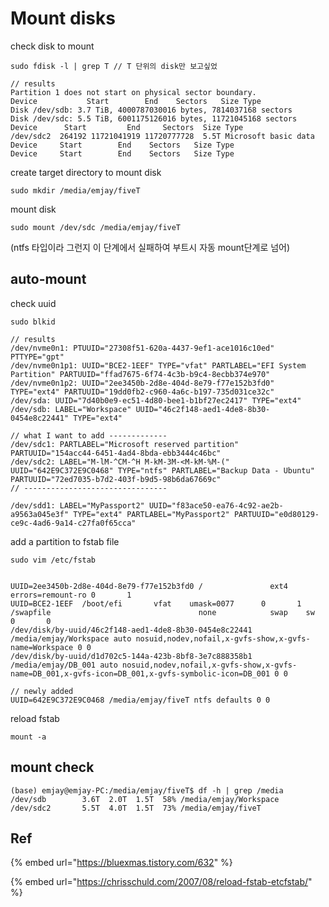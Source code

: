 # Mount disks



check disk to mount

```text
sudo fdisk -l | grep T // T 단위의 disk만 보고싶었

// results
Partition 1 does not start on physical sector boundary.
Device           Start        End    Sectors   Size Type
Disk /dev/sdb: 3.7 TiB, 4000787030016 bytes, 7814037168 sectors
Disk /dev/sdc: 5.5 TiB, 6001175126016 bytes, 11721045168 sectors
Device      Start         End     Sectors  Size Type
/dev/sdc2  264192 11721041919 11720777728  5.5T Microsoft basic data
Device     Start        End    Sectors   Size Type
Device     Start        End    Sectors   Size Type

```



create target directory to mount disk

```text
sudo mkdir /media/emjay/fiveT
```



mount disk

```text
sudo mount /dev/sdc /media/emjay/fiveT
```

\(ntfs 타입이라 그런지 이 단계에서 실패하여 부트시 자동 mount단계로 넘어\)



## auto-mount 

check uuid

```text
sudo blkid

// results
/dev/nvme0n1: PTUUID="27308f51-620a-4437-9ef1-ace1016c10ed" PTTYPE="gpt"
/dev/nvme0n1p1: UUID="BCE2-1EEF" TYPE="vfat" PARTLABEL="EFI System Partition" PARTUUID="ffad7675-6f74-4c3b-b9c4-8ecbb374e970"
/dev/nvme0n1p2: UUID="2ee3450b-2d8e-404d-8e79-f77e152b3fd0" TYPE="ext4" PARTUUID="19dd0fb2-c960-4a6c-b197-735d031ce32c"
/dev/sda: UUID="7d40b0e9-ec51-4d80-bee1-b1bf27ec2417" TYPE="ext4"
/dev/sdb: LABEL="Workspace" UUID="46c2f148-aed1-4de8-8b30-0454e8c22441" TYPE="ext4"

// what I want to add -------------
/dev/sdc1: PARTLABEL="Microsoft reserved partition" PARTUUID="154acc44-6451-4ad4-8bda-ebb3444c46bc"
/dev/sdc2: LABEL="M-lM-^CM-^H M-kM-3M-<M-kM-%M-(" UUID="642E9C372E9C0468" TYPE="ntfs" PARTLABEL="Backup Data - Ubuntu" PARTUUID="72ed7035-b7d2-403f-b9d5-98b6da67669c"
// --------------------------------

/dev/sdd1: LABEL="MyPassport2" UUID="f83ace50-ea76-4c92-ae2b-a9563a045e3f" TYPE="ext4" PARTLABEL="MyPassport2" PARTUUID="e0d80129-ce9c-4ad6-9a14-c27fa0f65cca"

```

add a partition to fstab file

```text
sudo vim /etc/fstab


UUID=2ee3450b-2d8e-404d-8e79-f77e152b3fd0 /               ext4    errors=remount-ro 0       1
UUID=BCE2-1EEF  /boot/efi       vfat    umask=0077      0       1
/swapfile                                 none            swap    sw              0       0
/dev/disk/by-uuid/46c2f148-aed1-4de8-8b30-0454e8c22441 /media/emjay/Workspace auto nosuid,nodev,nofail,x-gvfs-show,x-gvfs-name=Workspace 0 0
/dev/disk/by-uuid/d1d702c5-144a-423b-8bf8-3e7c888358b1 /media/emjay/DB_001 auto nosuid,nodev,nofail,x-gvfs-show,x-gvfs-name=DB_001,x-gvfs-icon=DB_001,x-gvfs-symbolic-icon=DB_001 0 0

// newly added
UUID=642E9C372E9C0468 /media/emjay/fiveT ntfs defaults 0 0

```

reload fstab

```text
mount -a
```



## mount check

```text
(base) emjay@emjay-PC:/media/emjay/fiveT$ df -h | grep /media
/dev/sdb        3.6T  2.0T  1.5T  58% /media/emjay/Workspace
/dev/sdc2       5.5T  4.0T  1.5T  73% /media/emjay/fiveT
```

## Ref

{% embed url="https://bluexmas.tistory.com/632" %}

{% embed url="https://chrisschuld.com/2007/08/reload-fstab-etcfstab/" %}



